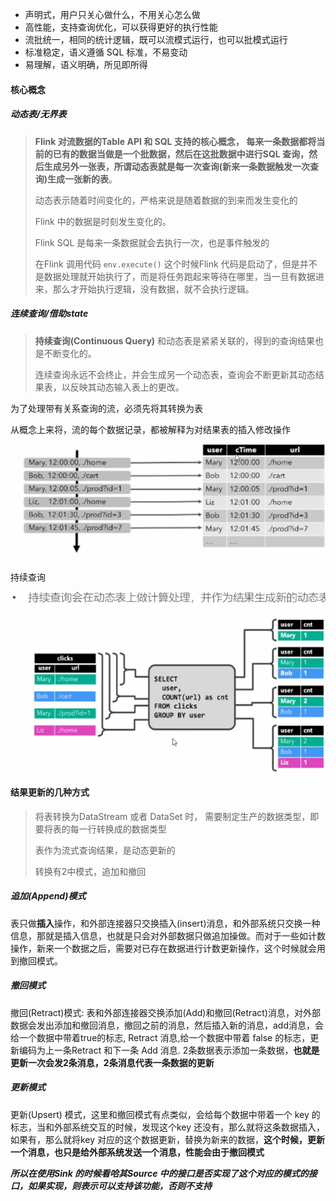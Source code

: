* 声明式，用户只关心做什么，不用关心怎么做
* 高性能，支持查询优化，可以获得更好的执行性能
* 流批统一，相同的统计逻辑，既可以流模式运行，也可以批模式运行
* 标准稳定，语义遵循 SQL 标准，不易变动
* 易理解，语义明确，所见即所得



#### 核心概念

##### 动态表/无界表

>  **Flink 对流数据的Table API 和 SQL 支持的核心概念， 每来一条数据都将当前的已有的数据当做是一个批数据，然后在这批数据中进行SQL 查询，然后生成另外一张表，所谓动态表就是每一次查询(新来一条数据触发一次查询)生成一张新的表**。
>
> 动态表示随着时间变化的，严格来说是随着数据的到来而发生变化的
>
> Flink 中的数据是时刻发生变化的。
>
> Flink SQL 是每来一条数据就会去执行一次，也是事件触发的
>
> 在Flink 调用代码 `env.execute()` 这个时候Flink 代码是启动了，但是并不是数据处理就开始执行了，而是将任务跑起来等待在哪里，当一旦有数据进来，那么才开始执行逻辑，没有数据，就不会执行逻辑。

##### 连续查询/借助state

>  **持续查询(Continuous Query)** 和动态表是紧紧关联的，得到的查询结果也是不断变化的。
>
> 连续查询永远不会终止，并会生成另一个动态表，查询会不断更新其动态结果表，以反映其动态输入表上的更改。

为了处理带有关系查询的流，必须先将其转换为表

从概念上来将，流的每个数据记录，都被解释为对结果表的插入修改操作

![a](./pic/fsql7.png)

持续查询

![a](./pic/fsql8.png)

#### 结果更新的几种方式

> 将表转换为DataStream 或者 DataSet 时， 需要制定生产的数据类型，即要将表的每一行转换成的数据类型
>
> 表作为流式查询结果，是动态更新的
>
> 转换有2中模式，追加和撤回

##### 追加(Append)模式

表只做**插入**操作，和外部连接器只交换插入(insert)消息，和外部系统只交换一种信息，那就是插入信息，也就是只会对外部数据只做追加操做。而对于一些如计数操作，新来一个数据之后，需要对已存在数据进行计数更新操作，这个时候就会用到撤回模式。

##### 撤回模式

撤回(Retract)模式: 表和外部连接器交换添加(Add)和撤回(Retract)消息，对外部数据会发出添加和撤回消息，撤回之前的消息，然后插入新的消息，add消息，会给一个数据中带着true的标志,  Retract 消息,给一个数据中带着 false 的标志，更新编码为上一条Retract 和下一条 Add 消息. 2条数据表示添加一条数据，**也就是更新一次会发2条消息，2条消息代表一条数据的更新**

##### 更新模式

更新(Upsert) 模式，这里和撤回模式有点类似，会给每个数据中带着一个 key 的标志，当和外部系统交互的时候，发现这个key 还没有，那么就将这条数据插入，如果有，那么就将key 对应的这个数据更新，替换为新来的数据，**这个时候，更新一个消息，也只是给外部系统发送一个消息，性能会由于撤回模式**

***所以在使用Sink 的时候看哈其Source 中的接口是否实现了这个对应的模式的接口，如果实现，则表示可以支持该功能，否则不支持***

